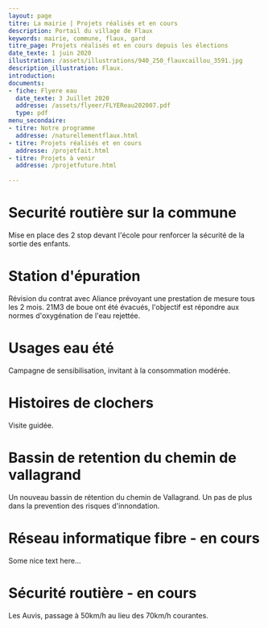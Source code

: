 ```yaml
---
layout: page
titre: La mairie | Projets réalisés et en cours
description: Portail du village de Flaux
keywords: mairie, commune, flaux, gard
titre_page: Projets réalisés et en cours depuis les élections
date_texte: 1 juin 2020
illustration: /assets/illustrations/940_250_flauxcaillou_3591.jpg
description_illustration: Flaux.
introduction: 
documents:
- fiche: Flyere eau
  date_texte: 3 Juillet 2020
  addresse: /assets/flyeer/FLYEReau202007.pdf
  type: pdf
menu_secondaire:
- titre: Notre programme
  addresse: /naturellementflaux.html
- titre: Projets réalisés et en cours
  addresse: /projetfait.html
- titre: Projets à venir
  addresse: /projetfuture.html
  
---
```

# Securité routière sur la commune  
Mise en place des 2 stop devant l'école pour renforcer la sécurité de la sortie des enfants. 

# Station d'épuration 
Révision du contrat avec Aliance prévoyant une prestation de mesure tous les 2 mois. 21M3 de boue ont été évacués, l'objectif est répondre aux normes d'oxygénation de l'eau rejettée.

# Usages eau été 
Campagne de sensibilisation, invitant à la consommation modérée.

# Histoires de clochers
Visite guidée.

# Bassin de retention du chemin de vallagrand 
Un nouveau bassin de rétention du chemin de Vallagrand. Un pas de plus dans la prevention des risques d'innondation.

# Réseau informatique fibre - en cours
Some nice text here...

# Sécurité routière - en cours
Les Auvis, passage à 50km/h au lieu des 70km/h courantes.
  



